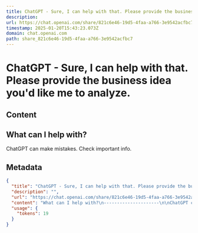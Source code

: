 ```yaml
---
title: ChatGPT - Sure, I can help with that. Please provide the business idea you'd like me to analyze.
description: 
url: https://chat.openai.com/share/821c6e46-19d5-4faa-a766-3e9542acfbc7
timestamp: 2025-01-20T15:43:23.073Z
domain: chat.openai.com
path: share_821c6e46-19d5-4faa-a766-3e9542acfbc7
---
```


# ChatGPT - Sure, I can help with that. Please provide the business idea you'd like me to analyze.



## Content

What can I help with?
---------------------

ChatGPT can make mistakes. Check important info.

## Metadata

```json
{
  "title": "ChatGPT - Sure, I can help with that. Please provide the business idea you'd like me to analyze.",
  "description": "",
  "url": "https://chat.openai.com/share/821c6e46-19d5-4faa-a766-3e9542acfbc7",
  "content": "What can I help with?\n---------------------\n\nChatGPT can make mistakes. Check important info.",
  "usage": {
    "tokens": 19
  }
}
```

